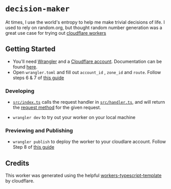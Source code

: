 # `decision-maker`

At times, I use the world's entropy to help me make trivial decisions of life.
I used to rely on random.org, but thought random number generation was a great use case for trying out [cloudflare workers](https://developers.cloudflare.com/workers/)

## Getting Started

* You'll need [Wrangler](https://github.com/cloudflare/wrangler) and a [Cloudflare account](https://dash.cloudflare.com). Documentation can be found [here](https://developers.cloudflare.com/workers/cli-wrangler/install-update).
* Open `wrangler.toml` and fill out `account_id` , `zone_id` and `route`. Follow steps 6 & 7 of [this guide](https://developers.cloudflare.com/workers/get-started/guide#6-preview-your-project)

### Developing

* [`src/index.ts`](./src/index.ts) calls the request handler in [`src/handler.ts`](./src/handler.ts), and will return the [request method](https://developer.mozilla.org/en-US/docs/Web/API/Request/method) for the given request.

* `wrangler dev` to try out your worker on your local machine

### Previewing and Publishing

* `wrangler publish` to deploy  the worker to your cloudlare account. Follow Step 8 of [this guide](https://developers.cloudflare.com/workers/get-started/guide#8-publish-your-project)

## Credits

This worker was generated using the helpful [workers-typescript-template](https://github.com/cloudflare/worker-typescript-template) by cloudflare.

